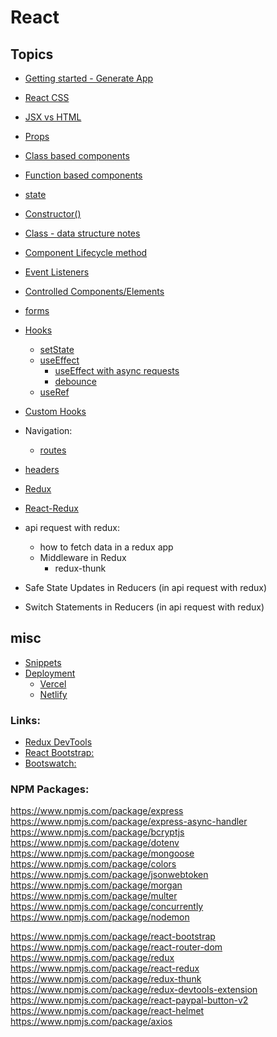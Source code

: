 # React

## Topics

- [Getting started - Generate App](https://github.com/Cwarcup/notes/blob/main/root/react/react-notes/Generating-React-Project.md) 
- [React CSS](https://github.com/Cwarcup/notes/blob/main/root/react/react-notes/JSX-vs-HTML.md#react-css)
- [JSX vs HTML](https://github.com/Cwarcup/notes/blob/main/root/react/react-notes/JSX-vs-HTML.md#what-is-jsx)
- [Props](https://github.com/Cwarcup/notes/blob/main/root/react/react-notes/props.md)
- [Class based components](https://github.com/Cwarcup/notes/blob/main/root/react/react-notes/class-based-components.md)
- [Function based components](https://github.com/Cwarcup/notes/blob/main/root/react/react-notes/functional-based-components) 
- [state](https://github.com/Cwarcup/notes/blob/main/root/react/react-notes/state.md) 
- [Constructor()](https://github.com/Cwarcup/notes/blob/main/root/react/react-notes/state.md#constructor)
- [Class - data structure notes](https://github.com/Cwarcup/notes/blob/main/root/Data-Structures/1-data-structures-overview.md#L11)
- [Component Lifecycle method](https://github.com/Cwarcup/notes/blob/main/root/react/react-notes/lifecycle-component.md#lifecycle-methods)
- [Event Listeners](https://github.com/Cwarcup/notes/blob/main/root/react/react-notes/event-listeners.md)
- [Controlled Components/Elements](https://github.com/Cwarcup/notes/blob/main/root/react/react-notes/event-listeners.md#controlled-vs-uncontrolled-components)
- [forms](https://github.com/Cwarcup/notes/blob/main/root/react/react-notes/forms.md#L62)


- [Hooks](https://github.com/Cwarcup/notes/blob/main/root/react/react-notes/hooks.md)
  - [setState](https://github.com/Cwarcup/notes/blob/main/root/react/react-notes/hooks.md#usestate)
  - [useEffect](https://github.com/Cwarcup/notes/blob/main/root/react/react-notes/hooks.md#useeffect---how-to-detect-that-a-state-has-changed)
    - [useEffect with async requests](https://github.com/Cwarcup/notes/blob/main/root/react/react-notes/hooks.md#async-with-useeffect)
    - [debounce](https://github.com/Cwarcup/notes/blob/main/root/react/react-notes/debounce.md#L45)
  - [useRef](https://github.com/Cwarcup/notes/blob/main/root/react/react-notes/useRef.md#L26)
- [Custom Hooks](https://github.com/Cwarcup/notes/blob/main/root/react/react-notes/custom-hooks.md#L142)


- Navigation: 
  - [routes](https://github.com/Cwarcup/notes/blob/main/root/react/react-notes/navigation.md#L73)
- [headers](https://github.com/Cwarcup/notes/blob/main/root/react/react-notes/headers.md#L26)


- [Redux](https://github.com/Cwarcup/notes/blob/main/root/react/react-notes/redux.md#redux)
- [React-Redux](https://github.com/Cwarcup/notes/blob/main/root/react/react-notes/react-redux.md#L74)
- api request with redux:
    - how to fetch data in a redux app
    - Middleware in Redux
      - redux-thunk
- Safe State Updates in Reducers (in api request with redux)
- Switch Statements in Reducers (in api request with redux)



## misc

- [Snippets](https://github.com/Cwarcup/notes/blob/main/root/react/react-notes/useful-snippets.md)
- [Deployment](https://github.com/Cwarcup/notes/blob/main/root/react/react-notes/deployment.md#deployment-with-react) 
  - [Vercel](https://github.com/Cwarcup/notes/blob/main/root/react/react-notes/deployment.md#deployment-with-vercel)
  - [Netlify](https://github.com/Cwarcup/notes/blob/main/root/react/react-notes/deployment.md#deployment-with-vercel)

### Links:

- [Redux DevTools](https://chrome.google.com/webstore/detail/redux-devtools/lmhkpmbekcpmknklioeibfkpmmfibljd?hl=en)
- [React Bootstrap:](https://react-bootstrap.github.io/)
- [Bootswatch:](https://bootswatch.com/)


### NPM Packages:
https://www.npmjs.com/package/express
https://www.npmjs.com/package/express-async-handler
https://www.npmjs.com/package/bcryptjs
https://www.npmjs.com/package/dotenv
https://www.npmjs.com/package/mongoose
https://www.npmjs.com/package/colors
https://www.npmjs.com/package/jsonwebtoken
https://www.npmjs.com/package/morgan
https://www.npmjs.com/package/multer
https://www.npmjs.com/package/concurrently
https://www.npmjs.com/package/nodemon

https://www.npmjs.com/package/react-bootstrap
https://www.npmjs.com/package/react-router-dom
https://www.npmjs.com/package/redux
https://www.npmjs.com/package/react-redux
https://www.npmjs.com/package/redux-thunk
https://www.npmjs.com/package/redux-devtools-extension
https://www.npmjs.com/package/react-paypal-button-v2
https://www.npmjs.com/package/react-helmet
https://www.npmjs.com/package/axios

